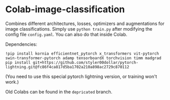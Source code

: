 # Colab-image-classification

Combines different architectures, losses, optimizers and augmentations for image classifications. Simply use `python train.py` after modifying the config file `config.yaml`. You can also do that inside Colab.

Dependencies:
```
!pip install kornia efficientnet_pytorch x_transformers vit-pytorch swin-transformer-pytorch adamp tensorboardX torchvision timm madgrad
pip install git+https://github.com/styler00dollar/pytorch-lightning.git@fc86f4ca817d5ba1702a210a898ac2729c870112
```
(You need to use this special pytorch lightning version, or training won't work.)

Old Colabs can be found in the `depricated` branch.

